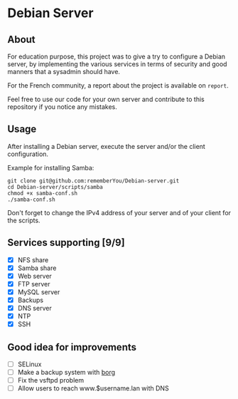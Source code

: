 # Debian Server

## About

For education purpose, this project was to give a try to configure a Debian server, by
implementing the various services in terms of security and good manners
that a sysadmin should have.

For the French community, a report about the project is available on `report`.

Feel free to use our code for your own server and contribute to this repository if
you notice any mistakes.

## Usage

After installing a Debian server, execute the server and/or the client configuration.

Example for installing Samba:

	git clone git@github.com:rememberYou/Debian-server.git
	cd Debian-server/scripts/samba
	chmod +x samba-conf.sh
	./samba-conf.sh
	
Don't forget to change the IPv4 address of your server and of your client for the scripts.

## Services supporting [9/9]
   - [x] NFS share
   - [x] Samba share
   - [x] Web server
   - [x] FTP server
   - [x] MySQL server
   - [x] Backups
   - [x] DNS server
   - [x] NTP
   - [x] SSH

## Good idea for improvements
   - [ ] SELinux
   - [ ] Make a backup system with [borg](https://borgbackup.readthedocs.io/en/stable/)
   - [ ] Fix the vsftpd problem
   - [ ] Allow users to reach www.$username.lan with DNS
